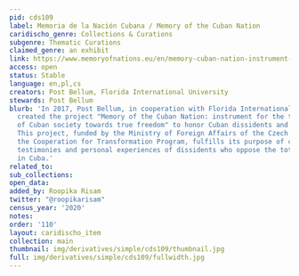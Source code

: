 ```yaml
---
pid: cds109
label: Memoria de la Nación Cubana / Memory of the Cuban Nation
caridischo_genre: Collections & Curations
subgenre: Thematic Curations
claimed_genre: an exhibit
link: https://www.memoryofnations.eu/en/memory-cuban-nation-instrument-transformation-cuban-society-real-freedom
access: open
status: Stable
language: en,pl,cs
creators: Post Bellum, Florida International University
stewards: Post Bellum
blurb: 'In 2017, Post Bellum, in cooperation with Florida International University,
  created the project "Memory of the Cuban Nation: instrument for the transformation
  of Cuban society towards true freedom" to honor Cuban dissidents and activists.
  This project, funded by the Ministry of Foreign Affairs of the Czech Republic through
  the Cooperation for Transformation Program, fulfills its purpose of collecting the
  testimonies and personal experiences of dissidents who oppose the totalitarian regime
  in Cuba.'
related_to:
sub_collections:
open_data:
added_by: Roopika Risam
twitter: "@roopikarisam"
census_year: '2020'
notes:
order: '110'
layout: caridischo_item
collection: main
thumbnail: img/derivatives/simple/cds109/thumbnail.jpg
full: img/derivatives/simple/cds109/fullwidth.jpg
---
```

